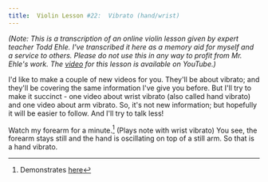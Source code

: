 ```yaml
---
title:  Violin Lesson #22:  Vibrato (hand/wrist)
---
```


_(Note: This is a transcription of an online violin lesson given by expert teacher Todd Ehle.  I've transcribed it here as a memory aid for myself and a service to others.  Please do not use this in any way to profit from Mr. Ehle's work.  The [video](http://www.youtube.com/watch?v=zraCMnfqTso&list=PL2266F2353CEA4A34) for this lesson is available on YouTube.)_

I'd like to make a couple of new videos for you. They'll be about vibrato; and they'll be covering the same information I've give you before. But I'll try to make it succinct - one video about wrist vibrato (also called hand vibrato) and one video about arm vibrato.  So, it's not new information; but hopefully it will be easier to follow.  And I'll try to talk less!

Watch my forearm for a minute.[^1]  (Plays note with wrist vibrato)  You see, the forearm stays still and the hand is oscillating on top of a still arm.  So that is a hand vibrato.

[^1]: Demonstrates [here](http://www.youtube.com/watch?v=zraCMnfqTso&list=PL2266F2353CEA4A34#t=0m34s)